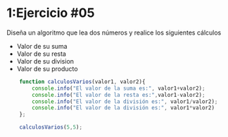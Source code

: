 # 1:Ejercicio #05

Diseña un algoritmo que lea dos números y realice los siguientes cálculos
* Valor de su suma
* Valor de su resta
* Valor de su division
* Valor de su producto

```javascript
	function calculosVarios(valor1, valor2){
        console.info("El valor de la suma es:", valor1+valor2);
        console.info("El valor de la resta es:",valor1-valor2);
        console.info("El valor de la división es:", valor1/valor2);
        console.info("El valor de la división es:", valor1*valor2)
    };

    calculosVarios(5,5);
```
